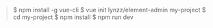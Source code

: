 > $ npm install -g vue-cli
>$ vue init lynzz/element-admin my-project
>$ cd my-project
>$ npm install
>$ npm run dev
